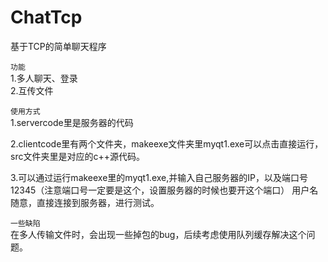 # ChatTcp
基于TCP的简单聊天程序   

`功能`  
1.多人聊天、登录  
2.互传文件  


`使用方式`   
1.servercode里是服务器的代码

2.clientcode里有两个文件夹，makeexe文件夹里myqt1.exe可以点击直接运行，src文件夹里是对应的c++源代码。

3.可以通过运行makeexe里的myqt1.exe,并输入自己服务器的IP，以及端口号12345（注意端口号一定要是这个，设置服务器的时候也要开这个端口） 用户名随意，直接连接到服务器，进行测试。

`一些缺陷`   
在多人传输文件时，会出现一些掉包的bug，后续考虑使用队列缓存解决这个问题。
